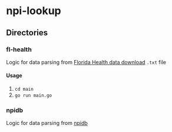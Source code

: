 # npi-lookup

## Directories

### fl-health
Logic for data parsing from [Florida Health data download](https://mqa-internet.doh.state.fl.us/downloadnet/Licensure.aspx) ```.txt``` file

#### Usage
1. ```cd main```
2. ```go run main.go```

### npidb
Logic for data parsing from [npidb](https://npidb.org/)
